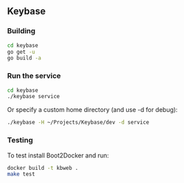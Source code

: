 ## Keybase

### Building

```bash
cd keybase
go get -u
go build -a
```

### Run the service

```bash
cd keybase
./keybase service
```

Or specify a custom home directory (and use -d for debug):

```bash
./keybase -H ~/Projects/Keybase/dev -d service
```

### Testing

To test install Boot2Docker and run:

```bash
docker build -t kbweb .
make test
```
